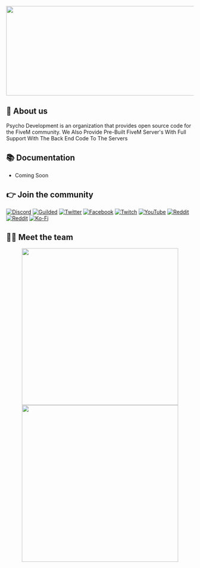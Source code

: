 <p align="center">
  <img width="612" height="240" src="https://i.imgur.com/GHFShCv.png">
</p>

## 👋 About us
Psycho Development is an organization that provides open source code for the FiveM community. We Also Provide Pre-Built FiveM Server's With Full Support With The Back End Code To The Servers

## 📚 Documentation
- Coming Soon

## 👉 Join the community
[![Discord](https://img.shields.io/badge/Discord-%237289DA.svg?style=for-the-badge&logo=discord&logoColor=white)](https://discord.gg/)
[![Guilded](https://img.shields.io/badge/Guilded-F4C400.svg?style=for-the-badge&logo=guilded&logoColor=white)](https://guilded.gg/)
[![Twitter](https://img.shields.io/badge/Twitter-%231DA1F2.svg?style=for-the-badge&logo=Twitter&logoColor=white)](https://twitter.com/)
[![Facebook](https://img.shields.io/badge/Facebook-%231877F2.svg?style=for-the-badge&logo=Facebook&logoColor=white)](https://www.facebook.com/groups/)
[![Twitch](https://img.shields.io/badge/Twitch-%239146FF.svg?style=for-the-badge&logo=Twitch&logoColor=white)](https://www.twitch.tv/)
[![YouTube](https://img.shields.io/badge/YouTube-%23FF0000.svg?style=for-the-badge&logo=YouTube&logoColor=white)](https://www.youtube.com/c/)
[![Reddit](https://img.shields.io/badge/Reddit-FF4500?style=for-the-badge&logo=reddit&logoColor=white)](https://www.reddit.com/r//)
[![Reddit](https://img.shields.io/badge/Reddit-FF4500?style=for-the-badge&logo=reddit&logoColor=white)](https://www.reddit.com/r//)
[![Ko-Fi](https://img.shields.io/badge/Ko--fi-F16061?style=for-the-badge&logo=ko-fi&logoColor=white)](https://ko-fi.com/)

## 👨‍💻 Meet the team
<p align="center">
 <a href=https://github.com/Psycho-ViiPeRz><img width="420" src=https://github-readme-stats.vercel.app/api?username=GhzGarage&count_private=true&show_icons=true&title_color=dc143c&text_color=ffffff&icon_color=dc143c&hide_border=true&bg_color=282a36&layout=compact&hide_title=false&hide_rank=false><a>
 <a href=https://github.com/LukeLyons1><img width="420" src=https://github-readme-stats.vercel.app/api?username=Z3rio&count_private=true&show_icons=true&title_color=dc143c&text_color=ffffff&icon_color=dc143c&hide_border=true&bg_color=282a36&layout=compact&hide_title=false&hide_rank=false><a>
</p>